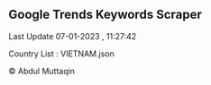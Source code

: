 

## Google Trends Keywords Scraper 
 
Last Update 07-01-2023 , 11:27:42

Country List :
VIETNAM.json



© Abdul Muttaqin 
